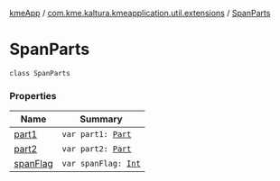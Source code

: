 [kmeApp](../../index.md) / [com.kme.kaltura.kmeapplication.util.extensions](../index.md) / [SpanParts](./index.md)

# SpanParts

`class SpanParts`

### Properties

| Name | Summary |
|---|---|
| [part1](part1.md) | `var part1: `[`Part`](../-part/index.md) |
| [part2](part2.md) | `var part2: `[`Part`](../-part/index.md) |
| [spanFlag](span-flag.md) | `var spanFlag: `[`Int`](https://kotlinlang.org/api/latest/jvm/stdlib/kotlin/-int/index.html) |
